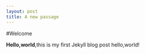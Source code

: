 ```yaml
---
layout: post
title: A new passage
---
```

#Welcome 

**Hello,world**,this is my first Jekyll blog post
hello,world!

